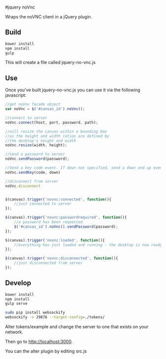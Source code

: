 #jquery noVnc

Wraps the noVNC client in a jQuery plugin.

## Build

```bash
bower install
npm install
gulp
```

This will create a file called jquery-no-vnc.js

## Use

Once you've built jquery-no-vnc.js you can use it via the following javascript:

```javascript
//get noVnv facade object
var noVnc = $('#canvas_id').noVnc();

//connect to server
noVnc.connect(host, port, password, path);

//will resize the canvas within a bounding box 
//as the height and width ratios are defined by
//the desktop's height and width
noVnc.resize(width, height);

//send a password to server
noVnc.sendPassword(password);

//Send a key code event. If down not specified, send a down and up event.
noVnc.sendKey(code, down)

//disconnect from server
noVnc.disconnect


$(canvas).trigger('novnc:connected', function(){
	//just connected to server
});

$(canvas).trigger('novnc:passwordrequired', function(){
	//a password has been requested
	$('#canvas_id').noVnc().sendPassword(password);
});

$(canvas).trigger('novnc:loaded', function(){
	//everything has just loaded and running - the desktop is now ready for use
});

$(canvas).trigger('novnc:disconnected', function(){
	//just disconnected from server
});


```

## Develop

```bash
bower install
npm install
gulp serve
```

```bash
sudo pip install websockify
websockify -v 29876 --target-config=./tokens/
```

Alter tokens/example and change the server to one that exists on your network.

Then go to [http://localhost:3000](http://localhost:3000).

You can the alter plugin by editing src.js

